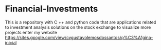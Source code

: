 # Financial-Investments
This is a repository with C ++ and python code that are applications related to investment analysis solutions
on the stock exchange to visualize more projects enter my website
https://sites.google.com/view/cvgustavolemosdossantos/p%C3%A1gina-inicial
